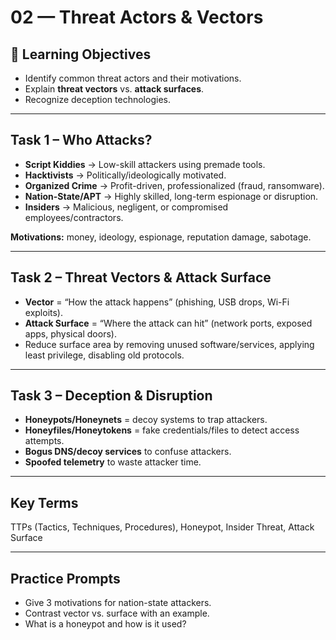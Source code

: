 # 02 — Threat Actors & Vectors

## 🎯 Learning Objectives
- Identify common threat actors and their motivations.  
- Explain **threat vectors** vs. **attack surfaces**.  
- Recognize deception technologies.

---

## Task 1 – Who Attacks?
- **Script Kiddies** → Low-skill attackers using premade tools.  
- **Hacktivists** → Politically/ideologically motivated.  
- **Organized Crime** → Profit-driven, professionalized (fraud, ransomware).  
- **Nation-State/APT** → Highly skilled, long-term espionage or disruption.  
- **Insiders** → Malicious, negligent, or compromised employees/contractors.

**Motivations:** money, ideology, espionage, reputation damage, sabotage.

---

## Task 2 – Threat Vectors & Attack Surface
- **Vector** = “How the attack happens” (phishing, USB drops, Wi-Fi exploits).  
- **Attack Surface** = “Where the attack can hit” (network ports, exposed apps, physical doors).  
- Reduce surface area by removing unused software/services, applying least privilege, disabling old protocols.

---

## Task 3 – Deception & Disruption
- **Honeypots/Honeynets** = decoy systems to trap attackers.  
- **Honeyfiles/Honeytokens** = fake credentials/files to detect access attempts.  
- **Bogus DNS/decoy services** to confuse attackers.  
- **Spoofed telemetry** to waste attacker time.

---

## Key Terms
TTPs (Tactics, Techniques, Procedures), Honeypot, Insider Threat, Attack Surface

---

## Practice Prompts
- Give 3 motivations for nation-state attackers.  
- Contrast vector vs. surface with an example.  
- What is a honeypot and how is it used?
